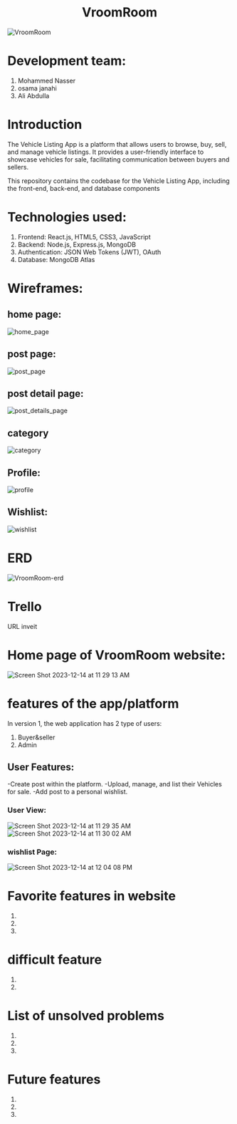 
<h1 align="center">VroomRoom</h1>

![VroomRoom](https://i.imgur.com/wPMlAub.png)

# Development team:
1. Mohammed Nasser
2. osama janahi
3. Ali Abdulla

# Introduction
The Vehicle Listing App is a platform that allows users to browse, buy, sell, and manage vehicle listings. It provides a user-friendly interface to showcase vehicles for sale, facilitating communication between buyers and sellers.

This repository contains the codebase for the Vehicle Listing App, including the front-end, back-end, and database components

# Technologies used:
1. Frontend: React.js, HTML5, CSS3, JavaScript
2. Backend: Node.js, Express.js, MongoDB
3. Authentication: JSON Web Tokens (JWT), OAuth
4. Database: MongoDB Atlas

# Wireframes:
   ## home page: 
![home_page](https://i.imgur.com/FVIDIlc.png)
   ## post page:
![post_page](https://i.imgur.com/IbGqliP.png)
   ## post detail page:
![post_details_page](https://i.imgur.com/E8oBCOo.png)
   ## category
![category](https://i.imgur.com/bttuY0H.png)
   ## Profile:
![profile](https://i.imgur.com/VqwXPeP.png)
   ## Wishlist:
![wishlist](https://i.imgur.com/7cVoxCv.png)



   

# ERD
![VroomRoom-erd](https://github.com/SaraNedhal/artist-ecommerce/assets/100535445/0428faca-ea39-469b-84d1-072bcc7cba11)

# Trello
URL inveit

# Home page of VroomRoom website:
![Screen Shot 2023-12-14 at 11 29 13 AM]()

# features of the app/platform 
In version 1, the web application has 2 type of users:
1. Buyer&seller
2. Admin

## User Features:
-Create post within the platform.
-Upload, manage, and list their Vehicles for sale.
-Add post to a personal wishlist.

### User View:
![Screen Shot 2023-12-14 at 11 29 35 AM](https://github.com/SaraNedhal/artist-ecommerce/assets/100535445/0bb6009c-7e6b-4252-861a-779488540a09)
![Screen Shot 2023-12-14 at 11 30 02 AM](https://github.com/SaraNedhal/artist-ecommerce/assets/100535445/ee8ed876-5148-4068-b898-434dae929780)


### wishlist Page:
![Screen Shot 2023-12-14 at 12 04 08 PM](https://github.com/SaraNedhal/artist-ecommerce/assets/100535445/2bc634f3-eba6-46d6-9889-d1dcb99b48d4)




# Favorite features in website
1. 
2. 
3. 
   
# difficult feature
1. 
2. 

# List of unsolved problems
1. 
2. 
3. 

# Future features
1. 
2. 
3. 

